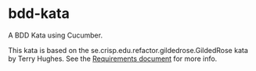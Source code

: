 # bdd-kata
A BDD Kata using Cucumber.

This kata is based on the se.crisp.edu.refactor.gildedrose.GildedRose kata by Terry Hughes. 
See the [Requirements document](Requirements.md) for more info.

 
